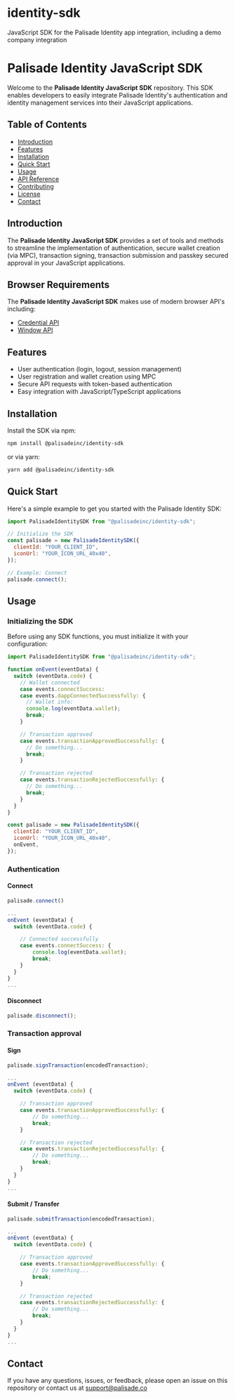 # identity-sdk

JavaScript SDK for the Palisade Identity app integration, including a demo company integration

<a id="readme-top"></a>

# Palisade Identity JavaScript SDK

Welcome to the **Palisade Identity JavaScript SDK** repository. This SDK enables developers to easily integrate Palisade Identity's authentication and identity management services into their JavaScript applications.

## Table of Contents

- [Introduction](#introduction)
- [Features](#features)
- [Installation](#installation)
- [Quick Start](#quick-start)
- [Usage](#usage)
- [API Reference](#api-reference)
- [Contributing](#contributing)
- [License](#license)
- [Contact](#contact)

## Introduction

The **Palisade Identity JavaScript SDK** provides a set of tools and methods to streamline the implementation of authentication, secure wallet creation (via MPC), transaction signing, transaction submission and passkey secured approval in your JavaScript applications.

## Browser Requirements

The **Palisade Identity JavaScript SDK** makes use of modern browser API's including:

- [Credential API](https://caniuse.com/mdn-api_credential)
- [Window API](https://caniuse.com/mdn-api_window_open)

## Features

- User authentication (login, logout, session management)
- User registration and wallet creation using MPC
- Secure API requests with token-based authentication
- Easy integration with JavaScript/TypeScript applications

## Installation

Install the SDK via npm:

```bash
npm install @palisadeinc/identity-sdk
```

or via yarn:

```bash
yarn add @palisadeinc/identity-sdk
```

## Quick Start

Here's a simple example to get you started with the Palisade Identity SDK:

```javascript
import PalisadeIdentitySDK from "@palisadeinc/identity-sdk";

// Initialize the SDK
const palisade = new PalisadeIdentitySDK({
  clientId: "YOUR_CLIENT_ID",
  iconUrl: "YOUR_ICON_URL_40x40",
});

// Example: Connect
palisade.connect();
```

## Usage

### Initializing the SDK

Before using any SDK functions, you must initialize it with your configuration:

```javascript
import PalisadeIdentitySDK from "@palisadeinc/identity-sdk";

function onEvent(eventData) {
  switch (eventData.code) {
    // Wallet connected
    case events.connectSuccess:
    case events.dappConnectedSuccessfully: {
      // Wallet info:
      console.log(eventData.wallet);
      break;
    }

    // Transaction approved
    case events.transactionApprovedSuccessfully: {
      // Do something...
      break;
    }

    // Transaction rejected
    case events.transactionRejectedSuccessfully: {
      // Do something...
      break;
    }
  }
}

const palisade = new PalisadeIdentitySDK({
  clientId: "YOUR_CLIENT_ID",
  iconUrl: "YOUR_ICON_URL_40x40",
  onEvent,
});
```

### Authentication

#### Connect

```javascript
palisade.connect()

...
onEvent (eventData) {
  switch (eventData.code) {

    // Connected successfully
    case events.connectSuccess: {
        console.log(eventData.wallet);
        break;
    }
  }
}
...
```

#### Disconnect

```javascript
palisade.disconnect();
```

### Transaction approval

#### Sign

```javascript
palisade.signTransaction(encodedTransaction);

...
onEvent (eventData) {
  switch (eventData.code) {

    // Transaction approved
    case events.transactionApprovedSuccessfully: {
        // Do something...
        break;
    }

    // Transaction rejected
    case events.transactionRejectedSuccessfully: {
        // Do something...
        break;
    }
  }
}
...
```

#### Submit / Transfer

```javascript
palisade.submitTransaction(encodedTransaction);

...
onEvent (eventData) {
  switch (eventData.code) {

    // Transaction approved
    case events.transactionApprovedSuccessfully: {
        // Do something...
        break;
    }

    // Transaction rejected
    case events.transactionRejectedSuccessfully: {
        // Do something...
        break;
    }
  }
}
...
```

## Contact

If you have any questions, issues, or feedback, please open an issue on this repository or contact us at support@palisade.co
